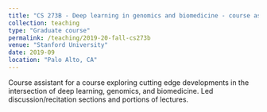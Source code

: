 ```yaml
---
title: "CS 273B - Deep learning in genomics and biomedicine - course assistant"
collection: teaching
type: "Graduate course"
permalink: /teaching/2019-20-fall-cs273b
venue: "Stanford University"
date: 2019-09
location: "Palo Alto, CA"
---
```


Course assistant for a course exploring cutting edge developments in the intersection of deep learning, genomics, and biomedicine. Led discussion/recitation sections and portions of lectures.
